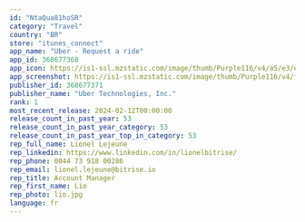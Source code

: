 ```yaml
---
id: "NtaQua81hoSR"
category: "Travel"
country: "BR"
store: "itunes_connect"
app_name: "Uber - Request a ride"
app_id: 368677368
app_icon: https://is1-ssl.mzstatic.com/image/thumb/Purple116/v4/a5/e3/eb/a5e3eb82-bca8-b223-3b9a-4819c51f0716/AppIcon-0-1x_U007emarketing-0-7-0-sRGB-85-220-0.png/1024x1024bb.png
app_screenshot: https://is1-ssl.mzstatic.com/image/thumb/Purple116/v4/f2/81/7c/f2817c07-d602-ed53-eace-3740bbd8d353/bc86755f-1f3f-4757-82d2-fbba266f4ac5_SS01.png/1242x2688bb.png
publisher_id: 368677371
publisher_name: "Uber Technologies, Inc."
rank: 1
most_recent_release: 2024-02-12T00:00:00
release_count_in_past_year: 53
release_count_in_past_year_category: 53
release_count_in_past_year_top_in_category: 53
rep_full_name: Lionel Lejeune
rep_linkedin: https://www.linkedin.com/in/lionelbitrise/
rep_phone: 0044 73 918 00286
rep_email: lionel.lejeune@bitrise.io
rep_title: Account Manager
rep_first_name: Lio
rep_photo: lio.jpg
language: fr
---
```

